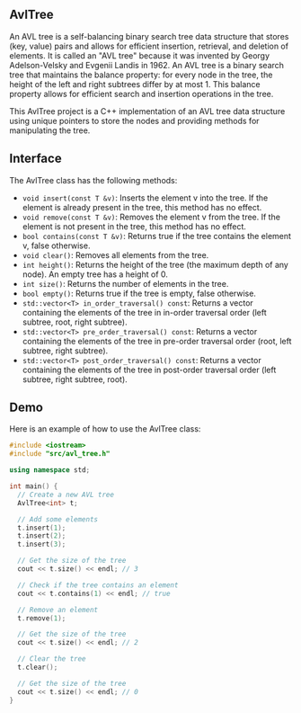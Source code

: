 ## AvlTree
An AVL tree is a self-balancing binary search tree data structure that stores (key, value) pairs and allows for efficient insertion, retrieval, and deletion of elements. It is called an "AVL tree" because it was invented by Georgy Adelson-Velsky and Evgenii Landis in 1962. An AVL tree is a binary search tree that maintains the balance property: for every node in the tree, the height of the left and right subtrees differ by at most 1. This balance property allows for efficient search and insertion operations in the tree.

This AvlTree project is a C++ implementation of an AVL tree data structure using unique pointers to store the nodes and providing methods for manipulating the tree.

## Interface

The AvlTree class has the following methods:

* `void insert(const T &v)`: Inserts the element v into the tree. If the element is already present in the tree, this method has no effect.
* `void remove(const T &v)`: Removes the element v from the tree. If the element is not present in the tree, this method has no effect.
* `bool contains(const T &v)`: Returns true if the tree contains the element v, false otherwise.
* `void clear()`: Removes all elements from the tree.
* `int height()`: Returns the height of the tree (the maximum depth of any node). An empty tree has a height of 0.
* `int size()`: Returns the number of elements in the tree.
* `bool empty()`: Returns true if the tree is empty, false otherwise.
* `std::vector<T> in_order_traversal() const`: Returns a vector containing the elements of the tree in in-order traversal order (left subtree, root, right subtree).
* `std::vector<T> pre_order_traversal() const`: Returns a vector containing the elements of the tree in pre-order traversal order (root, left subtree, right subtree).
* `std::vector<T> post_order_traversal() const`: Returns a vector containing the elements of the tree in post-order traversal order (left subtree, right subtree, root).

## Demo

Here is an example of how to use the AvlTree class:

```cpp
#include <iostream>
#include "src/avl_tree.h"

using namespace std;

int main() {
  // Create a new AVL tree
  AvlTree<int> t;

  // Add some elements
  t.insert(1);
  t.insert(2);
  t.insert(3);

  // Get the size of the tree
  cout << t.size() << endl; // 3

  // Check if the tree contains an element
  cout << t.contains(1) << endl; // true

  // Remove an element
  t.remove(1);

  // Get the size of the tree
  cout << t.size() << endl; // 2

  // Clear the tree
  t.clear();

  // Get the size of the tree
  cout << t.size() << endl; // 0
}
```